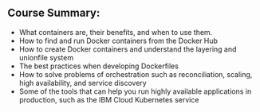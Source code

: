 ## Course Summary:

- What containers are, their benefits, and when to use them.
- How to find and run Docker containers from the Docker Hub
- How to create Docker containers and understand the layering and unionfile system
- The best practices when developing Dockerfiles
- How to solve problems of orchestration such as reconciliation, scaling, high availability, and service discovery
- Some of the tools that can help you run highly available applications in production, such as the IBM Cloud Kubernetes service